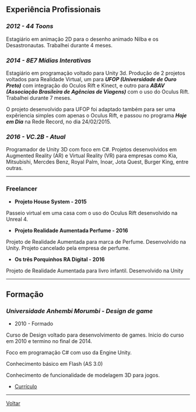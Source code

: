 ## [](#header-2)Experiência Profissionais

### [](#header-4)_2012 - 44 Toons_
 
Estagiário em animação 2D para o desenho animado Nilba e os Desastronautas. Trabalhei durante 4 meses.
 
### [](#header-4)_2014 - 8E7 Mídias Interativas_
 
Estagiário em programação voltado para Unity 3d. Produção de 2 projetos voltados para Realidade Virtual, um para _**UFOP (Universidade de Ouro Preto)**_ com integração do Oculos Rift e Kinect, e outro para _**ABAV (Associação Brasileira de Agências de Viagens)**_ com o uso do Oculus Rift. Trabalhei durante 7 meses.
 
O projeto desenvolvido para UFOP foi adaptado também para ser uma expêriencia simples com apenas o Oculus Rift, e passou no programa _**Hoje em Dia**_ na Rede Record, no dia 24/02/2015.

### [](#header-4)_2016 - VC.2B - Atual_

Programador de Unity 3D com foco em C#. Projetos desenvolvidos em Augmented Reality (AR) e Virtual Reality (VR) para empresas como  Kia, Mitsubishi, Mercdes Benz, Royal Palm, Inoar, Jota Quest, Burger King, entre outras.


* * *

### [](#header-4)Freelancer

*   **Projeto House System - 2015**

Passeio virtual em uma casa com o uso do Oculus Rift desenvolvido na Unreal 4.

*   **Projeto Realidade Aumentada Perfume - 2016**

Projeto de Realidade Aumentada para marca de Perfume. Desenvolvido na Unity. Projeto cancelado pela empresa de perfume.

*   **Os três Porquinhos RA Digital - 2016**

Projeto de Realidade Aumentada para livro infantil. Desenvolvido na Unity

* * *

## [](#header-2)Formação

### [](#header-4)_Universidade Anhembi Morumbi - Design de game_

* 2010 - Formado
 
Curso de Design voltado para desenvolvimento de games. Inicio do curso em 2010 e termino no final de 2014.

Foco em programação C# com uso da Engine Unity.

Conhecimento básico em Flash (AS 3.0)

Conhecimento de funcionalidade de modelagem 3D para jogos.


* [Currículo](curriculo.pdf)

* * *

[Voltar](./)
